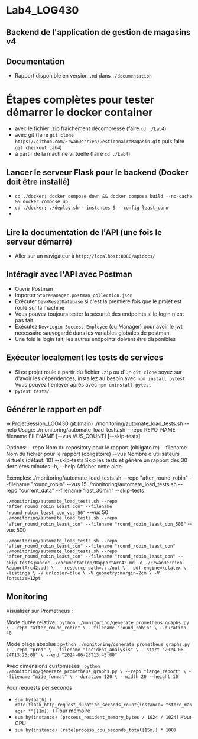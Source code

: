 # Lab4_LOG430

## Backend de l'application de gestion de magasins v4

## Documentation

- Rapport disponible en version `.md` dans `./documentation`

# Étapes complètes pour tester démarrer le docker container

- avec le fichier .zip fraichement décompressé (faire `cd ./Lab4`)
- avec git (faire `git clone https://github.com/ErwanDerrien/GestionnaireMagasin.git` puis faire `git checkout Lab4`)
- à partir de la machine virtuelle (faire `cd ./Lab4`)

## Lancer le serveur Flask pour le backend (Docker doit être installé)

- `cd ./docker; docker compose down && docker compose build --no-cache && docker compose up`
- `cd ./docker; ./deploy.sh --instances 5 --config least_conn`
- 
## Lire la documentation de l'API (une fois le serveur démarré)

- Aller sur un navigateur à `http://localhost:8080/apidocs/`

## Intéragir avec l'API avec Postman

- Ouvrir Postman
- Importer `StoreManager.postman_collection.json`
- Exécuter `Dev>ResetDatabase` si c'est la première fois que le projet est roulé sur la machine
- Vous pouvez toujours tester la sécurité des endpoints si le login n'est pas fait.
- Exécutez `Dev>Login Success Employee` (ou Manager) pour avoir le jwt nécessaire sauvegardé dans les variables globales de postman.
- Une fois le login fait, les autres endpoints doivent être disponibles

## Exécuter localement les tests de services

- Si ce projet roule à partir du fichier `.zip` ou d'un `git clone` soyez sur d'avoir les dépendences, installez au besoin avec `npm install pytest`. Vous pouvez l'enlever après avec `npm uninstall pytest`
- `pytest tests/`

## Générer le rapport en pdf

➜  ProjetSession_LOG430 git:(main) ./monitoring/automate_load_tests.sh --help
Usage: ./monitoring/automate_load_tests.sh --repo REPO_NAME --filename FILENAME [--vus VUS_COUNT] [--skip-tests]

Options:
  --repo         Nom du repository pour le rapport (obligatoire)
  --filename     Nom du fichier pour le rapport (obligatoire)
  --vus          Nombre d'utilisateurs virtuels (défaut: 10)
  --skip-tests   Skip les tests et génère un rapport des 30 dernières minutes
  -h, --help     Afficher cette aide

Exemples:
  ./monitoring/automate_load_tests.sh --repo "after_round_robin" --filename "round_robin" --vus 15
  ./monitoring/automate_load_tests.sh --repo "current_data" --filename "last_30min" --skip-tests

`./monitoring/automate_load_tests.sh --repo "after_round_robin_least_con" --filename "round_robin_least_con_vus_50"` --vus 50
`./monitoring/automate_load_tests.sh --repo "after_round_robin_least_con" --filename "round_robin_least_con_500"` --vus 500

`./monitoring/automate_load_tests.sh --repo "after_round_robin_least_con" --filename "round_robin_least_con"`
`./monitoring/automate_load_tests.sh --repo "after_round_robin_least_con" --filename "round_robin_least_con" --skip-tests`
`pandoc ./documentation/RapportArc42.md -o ./ErwanDerrien-RapportArc42.pdf \ 
--resource-path=.:./out \
--pdf-engine=xelatex \
--listings \
-V urlcolor=blue \
-V geometry:margin=2cm \
-V fontsize=12pt`

## Monitoring

Visualiser sur Prometheus :

Mode durée relative :
`python ./monitoring/generate_prometheus_graphs.py \
  --repo "after_round_robin" \
  --filename "round_robin" \
  --duration 40`

Mode plage absolue :
`python ./monitoring/generate_prometheus_graphs.py \
  --repo "prod" \
  --filename "incident_analysis" \
  --start "2024-06-24T13:25:00" \
  --end "2024-06-25T13:45:00"`

Avec dimensions customisées :
`python ./monitoring/generate_prometheus_graphs.py \
  --repo "large_report" \
  --filename "wide_format" \
  --duration 120 \
  --width 20 --height 10`

Pour requests per seconds
- `sum by(path) (
  rate(flask_http_request_duration_seconds_count{instance=~"store_manager.*"}[1m])
)`
Pour mémoire
- `sum by(instance) (process_resident_memory_bytes / 1024 / 1024)`
Pour CPU
- `sum by(instance) (rate(process_cpu_seconds_total[15m]) * 100)`